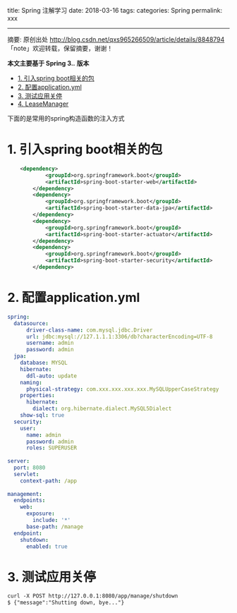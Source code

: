 title: Spring 注解学习
date: 2018-03-16
tags:
categories: Spring
permalink: xxx

---

摘要: 原创出处 http://blog.csdn.net/qxs965266509/article/details/8848794 「note」欢迎转载，保留摘要，谢谢！

**本文主要基于 Spring 3.*.* 版本** 

- [1. 引入spring boot相关的包](https://github.com/vanpersl/note/blob/master/Spring/spring%E6%B3%A8%E8%A7%A3.md#1-%E6%A0%B9%E6%8D%AE%E6%9E%84%E9%80%A0%E5%99%A8%E5%8F%82%E6%95%B0%E7%9A%84%E7%B1%BB%E5%9E%8B)
- [2. 配置application.yml](
https://github.com/vanpersl/note/blob/master/Spring/spring%E6%B3%A8%E8%A7%A3.md#2-%E6%A0%B9%E6%8D%AE%E7%B4%A2%E5%BC%95index%E6%B3%A8%E5%85%A5)
- [3. 测试应用关停](https://github.com/vanpersl/note/blob/master/Spring/spring%E6%B3%A8%E8%A7%A3.md#3-%E6%A0%B9%E6%8D%AE%E5%8F%82%E6%95%B0%E7%9A%84%E5%90%8D%E7%A7%B0%E6%B3%A8%E5%85%A5)
- [4. LeaseManager]()




下面的是常用的spring构造函数的注入方式
# 1. 引入spring boot相关的包
```xml
    <dependency>
			<groupId>org.springframework.boot</groupId>
			<artifactId>spring-boot-starter-web</artifactId>
		</dependency>
		<dependency>
			<groupId>org.springframework.boot</groupId>
			<artifactId>spring-boot-starter-data-jpa</artifactId>
		</dependency>
		<dependency>
			<groupId>org.springframework.boot</groupId>
			<artifactId>spring-boot-starter-actuator</artifactId>
		</dependency>
		<dependency>
			<groupId>org.springframework.boot</groupId>
			<artifactId>spring-boot-starter-security</artifactId>
		</dependency>
```

# 2. 配置application.yml

```yml
spring:
  datasource:
      driver-class-name: com.mysql.jdbc.Driver
      url: jdbc:mysql://127.1.1.1:3306/db?characterEncoding=UTF-8
      username: admin
      password: admin
  jpa:
    database: MYSQL
    hibernate:
      ddl-auto: update
    naming:
      physical-strategy: com.xxx.xxx.xxx.xxx.MySQLUpperCaseStrategy
    properties:
      hibernate:
        dialect: org.hibernate.dialect.MySQL5Dialect
    show-sql: true
  security: 
    user: 
      name: admin
      password: admin
      roles: SUPERUSER
      
server: 
  port: 8080
  servlet: 
    context-path: /app
    
management: 
  endpoints: 
    web: 
      exposure: 
        include: '*'
      base-path: /manage
  endpoint: 
    shutdown: 
      enabled: true
```

# 3. 测试应用关停


```xml 
curl -X POST http://127.0.0.1:8080/app/manage/shutdown
$ {"message":"Shutting down, bye..."}
```


